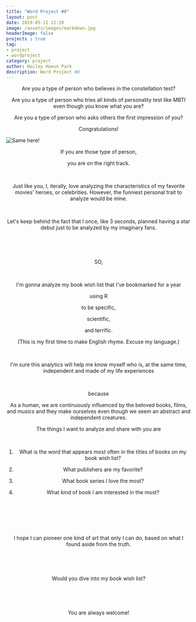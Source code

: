 ```yaml
---
title: "Word Project #0"
layout: post
date: 2019-05-11 12:20
image: /assets/images/markdown.jpg
headerImage: false
projects : true
tag:
- project
- wordproject
category: project
author: Hailey Haeun Park
description: Word Project #0
---
```


<div style="text-align: center">
Are you a type of person who believes in the constellation test?

Are you a type of person who tries all kinds of personality test like MBTI even though you know what you are?

Are you a type of person who asks others the first impression of you?

Congratulations!

​<img src="samehere.jpeg"
     alt="Same here!"
     style="float: left; margin-right: 10px;" />

If you are those type of person,

you are on the right track.

​

Just like you, I, iterally, love analyzing the characteristics of my favorite movies' heroes, or celebrities. However, the funniest personal trait to analyze would be mine.

​

Let's keep behind the fact that I once, like 3 seconds, planned having a star debut just to be analyzed by my imaginary fans.

​

​

SO,

​

I'm gonna analyze my book wish list that I've bookmarked for a year

using R

to be specific,

scientific,

and terrific.

(This is my first time to make English rhyme. Excuse my language.)

​

I'm sure this analytics will help me know myself who is, at the same time, independent and made of my life experiences

​

because



As a human, we are continuously influenced by the beloved books, films, and musics and they make ourselves even though we seem an abstract and independent creatures.  


The things I want to analyze and share with you are

​

1. What is the word that appears most often in the titles of books on my book wish list?

2. What publishers are my favorite?

3. What book series I love the most?

4. What kind of book I am interested in the most?

​

​

​

I hope I can pioneer one kind of art that only I can do, based on what I found aside from the truth.

​

​

Would you dive into my book wish list?

​

​

You are always welcome!

​</div>
